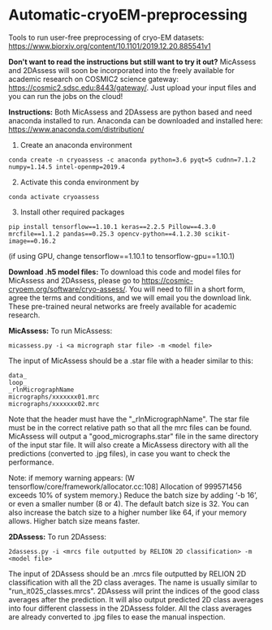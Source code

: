 # Automatic-cryoEM-preprocessing
Tools to run user-free preprocessing of cryo-EM datasets: https://www.biorxiv.org/content/10.1101/2019.12.20.885541v1

**Don't want to read the instructions but still want to try it out?**
MicAssess and 2DAssess will soon be incorporated into the freely available for academic research on COSMIC2 science gateway: https://cosmic2.sdsc.edu:8443/gateway/. Just upload your input files and you can run the jobs on the cloud!

**Instructions:**
Both MicAssess and 2DAssess are python based and need anaconda installed to run. Anaconda can be downloaded and installed here: https://www.anaconda.com/distribution/

1. Create an anaconda environment
```
conda create -n cryoassess -c anaconda python=3.6 pyqt=5 cudnn=7.1.2 numpy=1.14.5 intel-openmp=2019.4
```
2. Activate this conda environment by
```
conda activate cryoassess
```
3. Install other required packages
```
pip install tensorflow==1.10.1 keras==2.2.5 Pillow==4.3.0 mrcfile==1.1.2 pandas==0.25.3 opencv-python==4.1.2.30 scikit-image==0.16.2
```
(if using GPU, change tensorflow==1.10.1 to tensorflow-gpu==1.10.1)

**Download .h5 model files:**
To download this code and model files for MicAssess and 2DAssess, please go to https://cosmic-cryoem.org/software/cryo-assess/. You will need to fill in a short form, agree the terms and conditions, and we will email you the download link. These pre-trained neural networks are freely available for academic research.

**MicAssess:**
To run MicAssess:
```
micassess.py -i <a micrograph star file> -m <model file>
```
The input of MicAssess should be a .star file with a header similar to this:
```
data_
loop_
_rlnMicrographName
micrographs/xxxxxxx01.mrc
micrographs/xxxxxxx02.mrc
```
Note that the header must have the "\_rlnMicrographName". The star file must be in the correct relative path so that all the mrc files can be found.
MicAssess will output a "good_micrographs.star" file in the same directory of the input star file. It will also create a MicAssess directory with all the predictions (converted to .jpg files), in case you want to check the performance.

Note: if memory warning appears:
(W tensorflow/core/framework/allocator.cc:108] Allocation of 999571456 exceeds 10% of system memory.)
Reduce the batch size by adding ‘-b 16’, or even a smaller number (8 or 4). The default batch size is 32. You can also increase the batch size to a higher number like 64, if your memory allows. Higher batch size means faster.

**2DAssess:**
To run 2DAssess:
```
2dassess.py -i <mrcs file outputted by RELION 2D classification> -m <model file>
```
The input of 2DAssess should be an .mrcs file outputted by RELION 2D classification with all the 2D class averages. The name is usually similar to "run_it025_classes.mrcs".
2DAssess will print the indices of the good class averages after the prediction. It will also output predicted 2D class averages into four different classess in the 2DAssess folder. All the class averages are already converted to .jpg files to ease the manual inspection.
